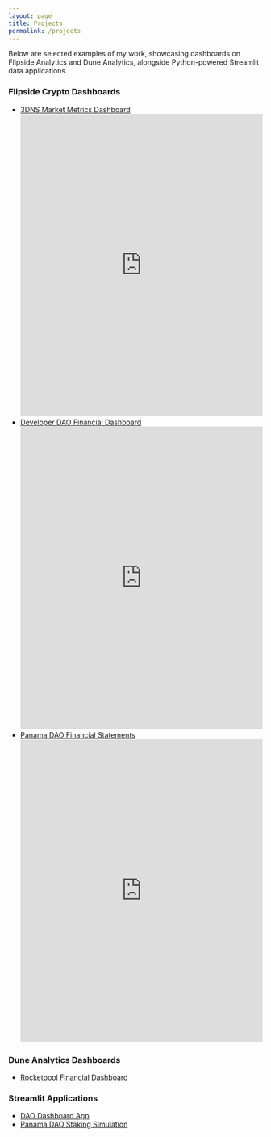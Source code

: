 ```yaml
---
layout: page
title: Projects
permalink: /projects
---
```


Below are selected examples of my work, showcasing dashboards on Flipside Analytics and Dune Analytics, alongside Python-powered Streamlit data applications.

### Flipside Crypto Dashboards
- [3DNS Market Metrics Dashboard](https://flipsidecrypto.xyz/Brandyn/3dns-market-metrics-dashboard-h4tkYC)
  <iframe src="https://flipsidecrypto.xyz/Brandyn/3dns-market-metrics-dashboard-h4tkYC" width="100%" height="600" frameborder="0"></iframe>
- [Developer DAO Financial Dashboard](https://flipsidecrypto.xyz/Brandyn/developer-dao-financial-dashboard-3TrCLk)
  <iframe src="https://flipsidecrypto.xyz/Brandyn/developer-dao-financial-dashboard-3TrCLk" width="100%" height="600" frameborder="0"></iframe>
- [Panama DAO Financial Statements](https://flipsidecrypto.xyz/Brandyn/the-panama-dao-financial-statements-qFA7VI)
  <iframe src="https://flipsidecrypto.xyz/Brandyn/the-panama-dao-financial-statements-qFA7VI" width="100%" height="600" frameborder="0"></iframe>

### Dune Analytics Dashboards
- [Rocketpool Financial Dashboard](https://dune.com/brandyn/rocketpool-financial-statements)

### Streamlit Applications
- [DAO Dashboard App](https://daodashboard.streamlit.app/)
- [Panama DAO Staking Simulation](https://panamadao.streamlit.app/)
